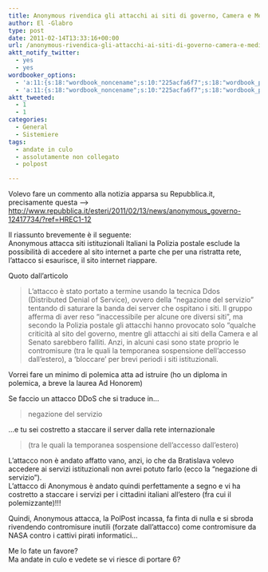 ```yaml
---
title: Anonymous rivendica gli attacchi ai siti di governo, Camera e Mediaset
author: El -Glabro
type: post
date: 2011-02-14T13:33:16+00:00
url: /anonymous-rivendica-gli-attacchi-ai-siti-di-governo-camera-e-mediaset/
aktt_notify_twitter:
  - yes
  - yes
wordbooker_options:
  - 'a:11:{s:18:"wordbook_noncename";s:10:"225acfa6f7";s:18:"wordbook_page_post";s:4:"-100";s:18:"wordbook_orandpage";s:1:"2";s:23:"wordbook_default_author";s:1:"1";s:23:"wordbook_extract_length";s:3:"300";s:19:"wordbook_actionlink";s:3:"300";s:26:"wordbooker_publish_default";s:2:"on";s:27:"wordbooker_publish_override";s:2:"on";s:18:"wordbook_attribute";s:17:"News@T-hoster.com";s:29:"wordbooker_status_update_text";s:35:": New blog post :  %title% - %link%";s:20:"wordbook_comment_get";s:2:"on";}'
  - 'a:11:{s:18:"wordbook_noncename";s:10:"225acfa6f7";s:18:"wordbook_page_post";s:4:"-100";s:18:"wordbook_orandpage";s:1:"2";s:23:"wordbook_default_author";s:1:"1";s:23:"wordbook_extract_length";s:3:"300";s:19:"wordbook_actionlink";s:3:"300";s:26:"wordbooker_publish_default";s:2:"on";s:27:"wordbooker_publish_override";s:2:"on";s:18:"wordbook_attribute";s:17:"News@T-hoster.com";s:29:"wordbooker_status_update_text";s:35:": New blog post :  %title% - %link%";s:20:"wordbook_comment_get";s:2:"on";}'
aktt_tweeted:
  - 1
  - 1
categories:
  - General
  - Sistemiere
tags:
  - andate in culo
  - assolutamente non collegato
  - polpost

---
```

Volevo fare un commento alla notizia apparsa su Repubblica.it, precisamente questa &#8211;> http://www.repubblica.it/esteri/2011/02/13/news/anonymous_governo-12417734/?ref=HREC1-12

Il riassunto brevemente è il seguente:  
Anonymous attacca siti istituzionali Italiani la Polizia postale esclude la possibilità di accedere al sito internet a parte che per una ristratta rete, l&#8217;attacco si esaurisce, il sito internet riappare.

Quoto dall&#8217;articolo

> L&#8217;attacco è stato portato a termine usando la tecnica Ddos (Distributed Denial of Service), ovvero della &#8220;negazione del servizio&#8221; tentando di saturare la banda dei server che ospitano i siti. Il gruppo afferma di aver reso &#8220;inaccessibile per alcune ore diversi siti&#8221;, ma secondo la Polizia postale gli attacchi hanno provocato solo &#8220;qualche criticità al sito del governo, mentre gli attacchi ai siti della Camera e al Senato sarebbero falliti. Anzi, in alcuni casi sono state proprio le contromisure (tra le quali la temporanea sospensione dell&#8217;accesso dall&#8217;estero), a &#8216;bloccare&#8217; per brevi periodi i siti istituzionali.

Vorrei fare un minimo di polemica atta ad istruire (ho un diploma in polemica, a breve la laurea Ad Honorem)

Se faccio un attacco DDoS che si traduce in&#8230;

> negazione del servizio

&#8230;e tu sei costretto a staccare il server dalla rete internazionale

> (tra le quali la temporanea sospensione dell&#8217;accesso dall&#8217;estero)

L&#8217;attacco non è andato affatto vano, anzi, io che da Bratislava volevo accedere ai servizi istituzionali non avrei potuto farlo (ecco la &#8220;negazione di servizio&#8221;).  
L&#8217;attacco di Anonymous è andato quindi perfettamente a segno e vi ha costretto a staccare i servizi per i cittadini italiani all&#8217;estero (fra cui il polemizzante)!!!

Quindi, Anonymous attacca, la PolPost incassa, fa finta di nulla e si sbroda rivendendo contromisure inutili (forzate dall&#8217;attacco) come contromisure da NASA contro i cattivi pirati informatici&#8230;

Me lo fate un favore?  
Ma andate in culo e vedete se vi riesce di portare 6?